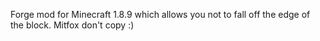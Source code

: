 Forge mod for Minecraft 1.8.9 which allows you not to fall off the edge of the block.
Mitfox don't copy :)
